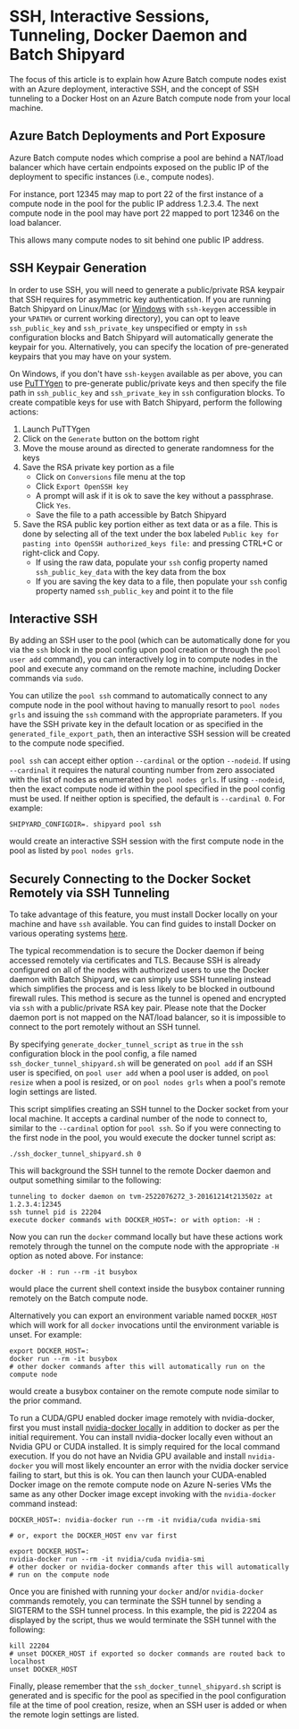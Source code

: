 # SSH, Interactive Sessions, Tunneling, Docker Daemon and Batch Shipyard
The focus of this article is to explain how Azure Batch compute nodes exist
with an Azure deployment, interactive SSH, and the concept of SSH tunneling
to a Docker Host on an Azure Batch compute node from your local machine.

## Azure Batch Deployments and Port Exposure
Azure Batch compute nodes which comprise a pool are behind a NAT/load balancer
which have certain endpoints exposed on the public IP of the deployment to
specific instances (i.e., compute nodes).

For instance, port 12345 may map to port 22 of the first instance of a
compute node in the pool for the public IP address 1.2.3.4. The next compute
node in the pool may have port 22 mapped to port 12346 on the load balancer.

This allows many compute nodes to sit behind one public IP address.

## <a name="ssh-keygen"></a>SSH Keypair Generation
In order to use SSH, you will need to generate a public/private RSA keypair
that SSH requires for asymmetric key authentication. If you are running
Batch Shipyard on Linux/Mac (or
[Windows](https://github.com/PowerShell/Win32-OpenSSH/releases) with
`ssh-keygen` accessible in your `%PATH%` or current working directory), you
can opt to leave `ssh_public_key` and `ssh_private_key` unspecified or empty
in `ssh` configuration blocks and Batch Shipyard will automatically generate
the keypair for you. Alternatively, you can specify the location of
pre-generated keypairs that you may have on your system.

On Windows, if you don't have `ssh-keygen` available as per above, you can
use [PuTTYgen](http://www.chiark.greenend.org.uk/~sgtatham/putty/latest.html)
to pre-generate public/private keys and then specify the file path in
`ssh_public_key` and `ssh_private_key` in `ssh` configuration blocks. To
create compatible keys for use with Batch Shipyard, perform the following
actions:

1. Launch PuTTYgen
2. Click on the `Generate` button on the bottom right
3. Move the mouse around as directed to generate randomness for the keys
4. Save the RSA private key portion as a file
    * Click on `Conversions` file menu at the top
    * Click `Export OpenSSH key`
    * A prompt will ask if it is ok to save the key without a passphrase.
      Click `Yes`.
    * Save the file to a path accessible by Batch Shipyard
5. Save the RSA public key portion either as text data or as a file. This is
done by selecting all of the text under the box labeled
`Public key for pasting into OpenSSH authorized_keys file:` and pressing
CTRL+C or right-click and Copy.
    * If using the raw data, populate your `ssh` config property named
      `ssh_public_key_data` with the key data from the box
    * If you are saving the key data to a file, then populate your `ssh`
      config property named `ssh_public_key` and point it to the file

## Interactive SSH
By adding an SSH user to the pool (which can be automatically done for you
via the `ssh` block in the pool config upon pool creation or through the
`pool user add` command), you can interactively log in to compute nodes in the
pool and execute any command on the remote machine, including Docker
commands via `sudo`.

You can utilize the `pool ssh` command to automatically connect to any
compute node in the pool without having to manually resort to `pool nodes grls`
and issuing the `ssh` command with the appropriate parameters. If you have
the SSH private key in the default location or as specified in the
`generated_file_export_path`, then an interactive SSH session will be
created to the compute node specified.

`pool ssh` can accept either option `--cardinal` or the option `--nodeid`.
If using `--cardinal` it requires the natural counting number from zero
associated with the list of nodes as enumerated by `pool nodes grls`. If using
`--nodeid`, then the exact compute node id within the pool specified in
the pool config must be used. If neither option is specified, the default
is `--cardinal 0`. For example:

```shell
SHIPYARD_CONFIGDIR=. shipyard pool ssh
```

would create an interactive SSH session with the first compute node in the
pool as listed by `pool nodes grls`.

## Securely Connecting to the Docker Socket Remotely via SSH Tunneling
To take advantage of this feature, you must install Docker locally on your
machine and have `ssh` available. You can find guides to install Docker
on various operating systems [here](https://docs.docker.com/engine/installation/).

The typical recommendation is to secure the Docker daemon if being
accessed remotely via certificates and TLS. Because SSH is already configured
on all of the nodes with authorized users to use the Docker daemon with
Batch Shipyard, we can simply use SSH tunneling instead which simplifies
the process and is less likely to be blocked in outbound firewall rules.
This method is secure as the tunnel is opened and encrypted via `ssh` with
a public/private RSA key pair. Please note that the Docker daemon port
is not mapped on the NAT/load balancer, so it is impossible to connect to
the port remotely without an SSH tunnel.

By specifying `generate_docker_tunnel_script` as `true` in the `ssh`
configuration block in the pool config, a file named
`ssh_docker_tunnel_shipyard.sh` will be generated on `pool add` if an
SSH user is specified, on `pool user add` when a pool user is added, on
`pool resize` when a pool is resized, or on `pool nodes grls` when a pool's
remote login settings are listed.

This script simplifies creating an SSH tunnel to the Docker socket from
your local machine. It accepts a cardinal number of the node to connect
to, similar to the `--cardinal` option for `pool ssh`. So if you were
connecting to the first node in the pool, you would execute the docker
tunnel script as:

```shell
./ssh_docker_tunnel_shipyard.sh 0
```

This will background the SSH tunnel to the remote Docker daemon and output
something similar to the following:

```
tunneling to docker daemon on tvm-2522076272_3-20161214t213502z at 1.2.3.4:12345
ssh tunnel pid is 22204
execute docker commands with DOCKER_HOST=: or with option: -H :
```

Now you can run the `docker` command locally but have these actions
work remotely through the tunnel on the compute node with the appropriate
`-H` option as noted above. For instance:

```shell
docker -H : run --rm -it busybox
```

would place the current shell context inside the busybox container running
remotely on the Batch compute node.

Alternatively you can export an environment variable named `DOCKER_HOST`
which will work for all `docker` invocations until the environment variable
is unset. For example:

```shell
export DOCKER_HOST=:
docker run --rm -it busybox
# other docker commands after this will automatically run on the compute node
```

would create a busybox container on the remote compute node similar to
the prior command.

To run a CUDA/GPU enabled docker image remotely with nvidia-docker, first you
must install
[nvidia-docker locally](https://github.com/NVIDIA/nvidia-docker#quick-start)
in addition to docker as per the initial requirement. You can install
nvidia-docker locally even without an Nvidia GPU or CUDA installed. It is
simply required for the local command execution. If you do not have an Nvidia
GPU available and install `nvidia-docker` you will most likely encounter an
error with the nvidia docker service failing to start, but this is ok. You
can then launch your CUDA-enabled Docker image on the remote compute node
on Azure N-series VMs the same as any other Docker image except invoking
with the `nvidia-docker` command instead:

```shell
DOCKER_HOST=: nvidia-docker run --rm -it nvidia/cuda nvidia-smi

# or, export the DOCKER_HOST env var first

export DOCKER_HOST=:
nvidia-docker run --rm -it nvidia/cuda nvidia-smi
# other docker or nvidia-docker commands after this will automatically
# run on the compute node
```

Once you are finished with running your `docker` and/or `nvidia-docker`
commands remotely, you can terminate the SSH tunnel by sending a SIGTERM to
the SSH tunnel process. In this example, the pid is 22204 as displayed by
the script, thus we would terminate the SSH tunnel with the following:

```shell
kill 22204
# unset DOCKER_HOST if exported so docker commands are routed back to localhost
unset DOCKER_HOST
```

Finally, please remember that the `ssh_docker_tunnel_shipyard.sh` script
is generated and is specific for the pool as specified in the pool
configuration file at the time of pool creation, resize, when an SSH user
is added or when the remote login settings are listed.
